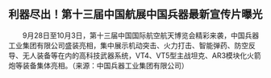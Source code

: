 ## 利器尽出！第十三届中国航展中国兵器最新宣传片曝光
　　9月28日至10月3日，第十三届中国国际航空航天博览会精彩来袭，中国兵器工业集团有限公司盛装亮相，集中展示机动突击、火力打击、智能弹药、防空反导、无人装备等在内的高科技武器系统，VT4、VT5型主战坦克、AR3模块化火箭炮等装备集体亮相。（来源：中国兵器工业集团有限公司）

